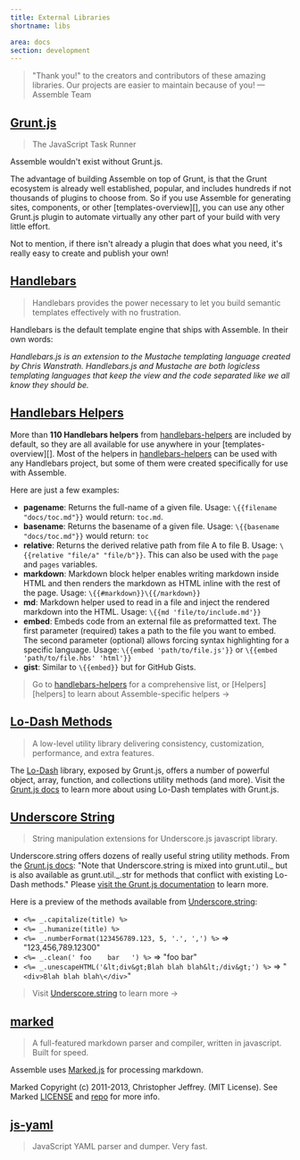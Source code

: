 ```yaml
---
title: External Libraries
shortname: libs

area: docs
section: development
---
```

> "Thank you!" to the creators and contributors of these amazing libraries. Our projects are easier to maintain because of you!
> — Assemble Team


## [Grunt.js](http://gruntjs.com)

> The JavaScript Task Runner

Assemble wouldn't exist without Grunt.js.

The advantage of building Assemble on top of Grunt, is that the Grunt ecosystem is already well established, popular, and includes hundreds if not thousands of plugins to choose from. So if you use Assemble for generating sites, components, or other [templates-overview][], you can use any other Grunt.js plugin to automate virtually any other part of your build with very little effort.

Not to mention, if there isn't already a plugin that does what you need, it's really easy to create and publish your own!


## [Handlebars](http://handlebarsjs.com/)

> Handlebars provides the power necessary to let you build semantic templates effectively with no frustration.

Handlebars is the default template engine that ships with Assemble. In their own words:

_Handlebars.js is an extension to the Mustache templating language created by Chris Wanstrath. Handlebars.js and Mustache are both logicless templating languages that keep the view and the code separated like we all know they should be._


## [Handlebars Helpers][handlebars-helpers]
More than **110 Handlebars helpers** from [handlebars-helpers][] are included by default, so they are all available for use anywhere in your [templates-overview][]. Most of the helpers in [handlebars-helpers][] can be used with any Handlebars project, but some of them were created specifically for use with Assemble.

Here are just a few examples:

* **pagename**: Returns the full-name of a given file. Usage: `\{{filename "docs/toc.md"}}` would return: `toc.md`.
* **basename**: Returns the basename of a given file. Usage: `\{{basename "docs/toc.md"}}` would return: `toc`
* **relative**: Returns the derived relative path from file A to file B. Usage: `\{{relative "file/a" "file/b"}}`. This can also be used with the `page` and `pages` variables.
* **markdown**: Markdown block helper enables writing markdown inside HTML and then renders the markdown as HTML inline with the rest of the page. Usage: `\{{#markdown}}\{{/markdown}}`
* **md**: Markdown helper used to read in a file and inject the rendered markdown into the HTML. Usage: `\{{md 'file/to/include.md'}}`
* **embed**: Embeds code from an external file as preformatted text. The first parameter (required) takes a path to the file you want to embed. The second parameter (optional) allows forcing syntax highlighting for a specific language. Usage: `\{{embed 'path/to/file.js'}}` or `\{{embed 'path/to/file.hbs' 'html'}}`
* **gist**: Similar to `\{{embed}}` but for GitHub Gists.

> Go to [handlebars-helpers][] for a comprehensive list, or [Helpers][helpers] to learn about Assemble-specific helpers →


## [Lo-Dash Methods](http://lodash.com/)

> A low-level utility library delivering consistency, customization, performance, and extra features.

The [Lo-Dash](http://lodash.com/) library, exposed by Grunt.js, offers a number of powerful object, array, function, and collections utility methods (and more). Visit the [Grunt.js docs](http://gruntjs.com/) to learn more about using Lo-Dash templates with Grunt.js.


## [Underscore String][underscore-string]

> String manipulation extensions for Underscore.js javascript library.

Underscore.string offers dozens of really useful string utility methods. From the [Grunt.js docs][grunt-util]: "Note that Underscore.string is mixed into grunt.util._ but is also available as grunt.util._.str for methods that conflict with existing Lo-Dash methods." Please [visit the Grunt.js documentation][grunt-util] to learn more.

Here is a preview of the methods available from [Underscore.string][underscore-string]:

* `<%= _.capitalize(title) %>`
* `<%= _.humanize(title) %>`
* `<%= _.numberFormat(123456789.123, 5, '.', ',') %>` => "123,456,789.12300"
* `<%= _.clean(' foo    bar   ') %>` => "foo bar"
* `<%= _.unescapeHTML('&lt;div&gt;Blah blah blah&lt;/div&gt;') %>` => "`<div>Blah blah blah\</div>`"

> Visit [Underscore.string][underscore-string] to learn more →


## [marked]()

> A full-featured markdown parser and compiler, written in javascript. Built for speed.

Assemble uses [Marked.js][marked] for processing markdown.

Marked Copyright (c) 2011-2013, Christopher Jeffrey. (MIT License). See Marked [LICENSE](https://github.com/chjj/marked/blob/master/LICENSE) and [repo][marked] for more info.

[marked]: https://github.com/chjj/marked "Marked Repo on GitHub"


## [js-yaml]()

> JavaScript YAML parser and dumper. Very fast.



[grunt-util]: http://gruntjs.com/api/grunt.util#grunt.util._
[underscore-string]: https://github.com/epeli/underscore.string
[handlebars-helpers]: https://github.com/assemble/handlebars-helpers "A large collection of useful handlebars helpers."